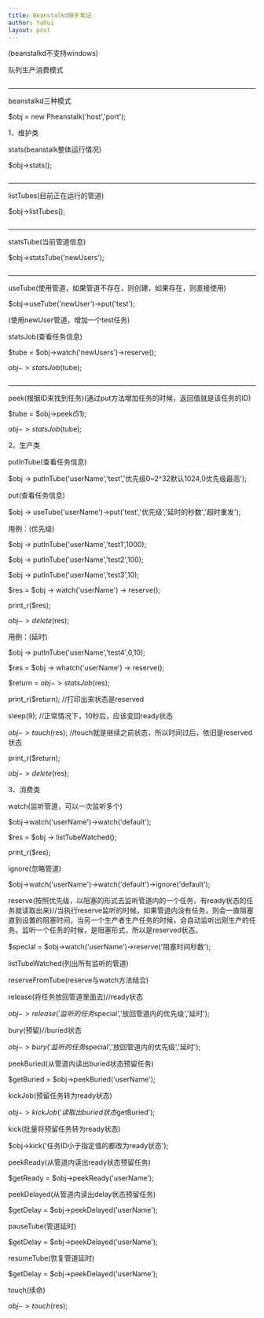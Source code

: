 ```yaml
---
title: Beanstalkd随手笔记
author: Yahui
layout: post
---
```

(beanstalkd不支持windows)

队列生产消费模式

<span class="image left"><img src="{{ 'assets/images/other/beanstalkd.png' | relative_url }}" alt="" /></span><hr/>

beanstalkd三种模式

$obj = new Pheanstalk('host','port');

1、维护类

stats(beanstalk整体运行情况)

$obj->stats();

<span class="image left"><img src="{{ 'assets/images/other/stats.jpg' | relative_url }}" alt="" /></span><hr/>

listTubes(目前正在运行的管道)

$obj->listTubes();

<span class="image left"><img src="{{ 'assets/images/other/listTubes.jpg' | relative_url }}" alt="" /></span><hr/>

statsTube(当前管道信息)

$obj->statsTube('newUsers');

<span class="image left"><img src="{{ 'assets/images/other/statsTube.jpg' | relative_url }}" alt="" /></span><hr/>

useTube(使用管道，如果管道不存在，则创建，如果存在，则直接使用)

$obj->useTube('newUser')->put('test');

(使用newUser管道，增加一个test任务)

statsJob(查看任务信息)

$tube = $obj->watch('newUsers')->reserve();

$obj->statsJob($tube);

<span class="image left"><img src="{{ 'assets/images/other/statsJob.jpg' | relative_url }}" alt="" /></span><hr/>

peek(根据ID来找到任务)(通过put方法增加任务的时候，返回值就是该任务的ID)

$tube = $obj->peek(51);

$obj->statsJob($tube);

2、生产类

putInTube(查看任务信息)

$obj -> putInTube('userName','test','优先级0~2^32默认1024,0优先级最高');

put(查看任务信息)

$obj -> useTube('userName')->put('test','优先级','延时的秒数','超时重发');

用例：(优先级)

$obj -> putInTube('userName','test1',1000);

$obj -> putInTube('userName','test2',100);

$obj -> putInTube('userName','test3',10);

$res = $obj -> watch('userName') -> reserve();

print_r($res);

$obj -> delete($res);

用例：(延时)

$obj -> putInTube('userName','test4',0,10);

$res = $obj -> whatch('userName') -> reserve();

$return = $obj -> statsJob($res);

print_r($return); //打印出来状态是reserved

sleep(9); //正常情况下，10秒后，应该变回ready状态

$obj -> touch($res); //touch就是继续之前状态，所以时间过后，依旧是reserved状态

print_r($return);

$obj -> delete($res);

3、消费类

watch(监听管道，可以一次监听多个)

$obj->watch('userName')->watch('default');

$res = $obj -> listTubeWatched();

print_r($res);

ignore(忽略管道)

$obj->watch('userName')->watch('default')->ignore('default');

reserve(按照优先级，以阻塞的形式去监听管道内的一个任务，有ready状态的任务就读取出来)//当执行reserve监听的时候，如果管道内没有任务，则会一直阻塞直到设置的阻塞时间，当另一个生产者生产任务的时候，会自动监听出刚生产的任务。监听一个任务的时候，是阻塞形式，所以是reserved状态。

$special = $obj->watch('userName')->reserve('阻塞时间秒数');

listTubeWatched(列出所有监听的管道)

reserveFromTube(reserve与watch方法结合)

release(将任务放回管道里面去)//ready状态

$obj->release('监听的任务$special','放回管道内的优先级','延时');

bury(预留)//buried状态

$obj->bury('监听的任务$special','放回管道内的优先级','延时');

peekBuried(从管道内读出buried状态预留任务)

$getBuried = $obj->peekBuried('userName');

kickJob(预留任务转为ready状态)

$obj->kickJob('读取出buried状态$getBuried');

kick(批量将预留任务转为ready状态)

$obj->kick('任务ID小于指定值的都改为ready状态');

peekReady(从管道内读出ready状态预留任务)

$getReady = $obj->peekReady('userName');

peekDelayed(从管道内读出delay状态预留任务)

$getDelay = $obj->peekDelayed('userName');

pauseTube(管道延时)

$getDelay = $obj->peekDelayed('userName');

resumeTube(恢复管道延时)

$getDelay = $obj->peekDelayed('userName');

touch(续命)

$obj->touch($res);

<span class="image left"><img src="{{ 'assets/images/other/costumers.jpg' | relative_url }}" alt="" /></span>